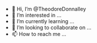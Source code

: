 - 👋 Hi, I’m @TheodoreDonnalley
- 👀 I’m interested in ...
- 🌱 I’m currently learning ...
- 💞️ I’m looking to collaborate on ...
- 📫 How to reach me ...

<!---
TheodoreDonnalley/TheodoreDonnalley is a ✨ special ✨ repository because its `README.md` (this file) appears on your GitHub profile.
You can click the Preview link to take a look at your changes.
--->
